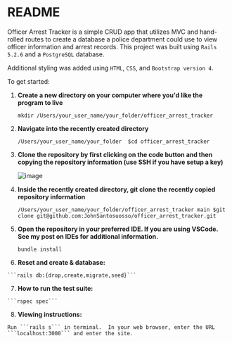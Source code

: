 # README

Officer Arrest Tracker is a simple CRUD app that utilizes MVC and hand-rolled routes to create a database a police department could use to view officer information and arrest records.  This project was built using ```Rails 5.2.6``` and a ```PostgreSQL``` database.  

Additional styling was added using ```HTML```, ```CSS```, and ```Bootstrap version 4```.

To get started:

 1.  **Create a new directory on your computer where you'd like the program to live** 

     ```mkdir /Users/your_user_name/your_folder/officer_arrest_tracker```
  
 2.  **Navigate into the recently created directory** 

     ```/Users/your_user_name/your_folder  $cd officer_arrest_tracker ```
  
 3.  **Clone the repository by first clicking on the code button and then copying the repository information (use SSH if you have setup a key)**

     ![image](https://user-images.githubusercontent.com/95776577/183747041-40f47875-442e-4008-8d00-8c45bf2731fe.png)

  
 4.  **Inside the recently created directory, git clone the recently copied repository information** 

      ```/Users/your_user_name/your_folder/officer_arrest_tracker main $git clone git@github.com:JohnSantosuosso/officer_arrest_tracker.git```

 5. **Open the repository in your preferred IDE.  If you are using VSCode.  See my post on IDEs for additional information.** 

     ```bundle install```

 6.  **Reset and create & database:** 

    ```rails db:{drop,create,migrate,seed}```

 7.  **How to run the test suite:**

    ```rspec spec```

 8.  **Viewing instructions:**

    Run ```rails s``` in terminal.  In your web browser, enter the URL ```localhost:3000``` and enter the site.
